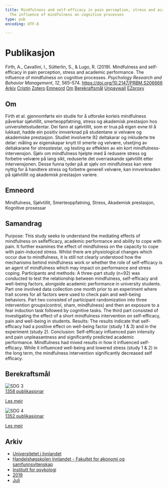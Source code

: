 ```yaml
---
title: Mindfulness and self-efficacy in pain perception, stress and academic performance.
  The influence of mindfulness on cognitive processes
type: pub
encoding: UTF-8

---
```

<h1>Publikasjon</h1>
<article id="csl-bib-container-WUSAFVSK" class="csl-bib-container">
  <div class="csl-bib-body"> <div class="csl-entry">Firth, A., Cavallini, I., Sütterlin, S., &#38; Lugo, R. (2019). Mindfulness and self-efficacy in pain perception, stress and academic performance. The influence of mindfulness on cognitive processes. <i>Psychology Research and Behavior Management</i>, <i>12</i>, 565–574. <a href="https://doi.org/10.2147/PRBM.S206666">https://doi.org/10.2147/PRBM.S206666</a></div> </div>
  <div class="csl-bib-buttons">
    <a href="#taxonomy-article-WUSAFVSK" alt="archive" class="csl-bib-button">Arkiv</a>
    <a href="https://app.cristin.no/results/show.jsf?id=1712402" alt="Cristin" class="csl-bib-button">Cristin</a>
    <a href="http://zotero.org/groups/5881554/items/WUSAFVSK" alt="Zotero" class="csl-bib-button">Zotero</a>
    <a href="#keywords-article-WUSAFVSK" alt="keywords" class="csl-bib-button">Emneord</a>
    <a href="#about-article-WUSAFVSK" alt="about_pub" class="csl-bib-button">Om</a>
    <a href="#sdg-article-WUSAFVSK" alt="sdg" class="csl-bib-button">Berekraftsmål</a>
    <a href="https://www.dovepress.com/getfile.php?fileID=51526" alt="Unpaywall" class="csl-bib-button">Unpaywall</a>
    <a href="https://www.dovepress.com/getfile.php?fileID=51526" alt="EZproxy" class="csl-bib-button">EZproxy</a>
  </div>
  <div id="csl-bib-meta-container-WUSAFVSK"></div>
</article>
<div id="csl-bib-meta-WUSAFVSK" class="csl-bib-meta">
  <article id="about-article-WUSAFVSK" class="about_pub-article">
    <h1>Om</h1>
    Firth et al. gjennomførte ein studie for å utforske korleis mindfulness påverkar sjølvtillit, smerteoppfatning, stress og akademisk prestasjon hos universitetsstudentar. Dei fann at sjølvtillit, som er trua på eigen evne til å lukkast, hadde ein positiv innverknad på studentane si velvære og akademiske prestasjon. Studiet involverte 92 deltakarar og inkluderte tre delar: måling av eigenskapar knytt til smerte og velvære, utsetjing av deltakarane for stresstestar, og testing av effekten av ein kort mindfulness-intervensjon. Sjølv om mindfulness hjelpte med å redusere stress og forbetre velvære på lang sikt, reduserte det overraskande sjølvtillit etter intervensjonen. Desse funna tyder på at sjølv om mindfulness kan vere nyttig for å handtere stress og forbetre generell velvære, kan innverknaden på sjølvtillit og akademisk prestasjon variere.
  </article>
  <article id="keywords-article-WUSAFVSK" class="keywords-article">
    <h1>Emneord</h1>
    Mindfulness, Sjølvtillit, Smerteoppfatning, Stress, Akademisk prestasjon, Kognitive prosessar
  </article>
  <article id="abstract-article-WUSAFVSK" class="abstract-article">
    <h1>Samandrag</h1>
    Purpose: This study seeks to understand the mediating effects of mindfulness on selfefficacy, academic performance and ability to cope with pain. It further examines the effect of mindfulness on the capacity to cope with pain-induced stress. Whilst there are physiological changes which occur due to mindfulness, it is still not clearly understood how the mechanisms behind mindfulness work or whether the role of self-efficacy is an agent of mindfulness which may impact on performance and stress coping. 
Participants and methods: A three-part study (n=92) was conducted to test the relationship between mindfulness, self-efficacy and well-being factors, alongside academic performance in university students. Part one involved data collection one month prior to an experiment where trait scores for all factors were used to check pain and well-being behaviors. Part two consisted of participant randomization into three intervention groups(control, sham, mindfulness) and then an exposure to a fear induction task followed by cognitive tasks. The third part consisted of investigating the effect of a short mindfulness intervention on self-efficacy, pain and well-being in students. 
Results: The results indicate that self-efficacy had a positive effect on well-being factor (study 1 & 3) and in the experiment (study 2). 
Conclusion: Self-efficacy influenced pain intensity and pain unpleasantness and significantly predicted academic performance. Mindfulness had mixed results in how it influenced self-efficacy. While it influenced well-being and lowered stress (study 1 & 2) in the long term, the mindfulness intervention significantly decreased self efficacy.
  </article>
  <article id="sdg-article-WUSAFVSK" class="sdg-article">
    <h1>Berekraftsmål</h1>
    <div class="sdg-container"><div id="sdg3" class="sdg">
        <img src="{{< params subfolder >}}images/sdg/sdg03_nn.png" class="image" alt="SDG 3">
        <div class="sdg-overlay">
          <a href="{{< params subfolder >}}nn/archive/?sdg=3#archive" class="sdg-publication-count"><span>1358</span> publikasjonar</a>
          <p><a href="https://fn.no/om-fn/fns-baerekraftsmaal/god-helse-og-livskvalitet?lang=nno-NO" class="sdg-read-more">Les meir</a></p>
        </div>
      </div> <div id="sdg4" class="sdg">
        <img src="{{< params subfolder >}}images/sdg/sdg04_nn.png" class="image" alt="SDG 4">
        <div class="sdg-overlay">
          <a href="{{< params subfolder >}}nn/archive/?sdg=4#archive" class="sdg-publication-count"><span>1352</span> publikasjonar</a>
          <p><a href="https://fn.no/om-fn/fns-baerekraftsmaal/god-utdanning?lang=nno-NO" class="sdg-read-more">Les meir</a></p>
        </div>
      </div></div>
  </article>
  <article id="taxonomy-article-WUSAFVSK" class="taxonomy-article">
    <h1>Arkiv</h1>
    <ul>
      <li><a href="{{< params subfolder >}}nn/archive/?key=3DCRN523">Universitetet i Innlandet</a></li>
      <li><a href="{{< params subfolder >}}nn/archive/?key=DU8Q9LN9">Handelshøgskolen Innlandet - Fakultet for økonomi og samfunnsvitenskap</a></li>
      <li><a href="{{< params subfolder >}}nn/archive/?key=KTD9NXA8">Institutt for psykologi</a></li>
      <li><a href="{{< params subfolder >}}nn/archive/?key=37B43Z6Y">2019</a></li>
      <li><a href="{{< params subfolder >}}nn/archive/?key=CSRDWFQV">Juli</a></li>
    </ul>
  </article>
</div>
